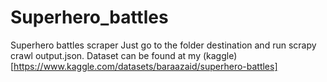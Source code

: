 # Superhero_battles
Superhero battles scraper
Just go to the folder destination and run scrapy crawl output.json.
Dataset can be found at my (kaggle)[https://www.kaggle.com/datasets/baraazaid/superhero-battles]
